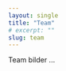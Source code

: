 ```yaml
---
layout: single
title: "Team"
# excerpt: ""
slug: team
---
```


<!-- TODO: add team routine -->

Team bilder ...
